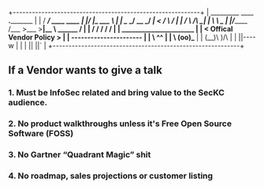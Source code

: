 
+-----------------------------------------------------------+
|  _________              ____  __._________                |
| /   _____/ ____   ____ |    |/ _|\_   ___ \               |
| \_____  \_/ __ \_/ ___\|      <  /    \  \/               |
| /        \  ___/\  \___|    |  \ \     \____              |
|/_______  /\___  >\___  >____|__ \ \______  /              |
|        \/     \/     \/        \/        \/               |
|							 ______________________         |
|							< Offical Vendor Policy >       | 
|							 ----------------------         |
|							        \   ^__^                |
|							         \  (oo)\_______        |
|							            (__)\       )\/\    |
|							                ||----w |       |
|							                ||     ||`      |
+-----------------------------------------------------------+
## If a Vendor wants to give a talk

### 1. Must be InfoSec related and bring value to the SecKC audience.

### 2. No product walkthroughs unless it's Free Open Source Software (FOSS)

### 3. No Gartner “Quadrant Magic” shit

### 4. No roadmap, sales projections or customer listing
